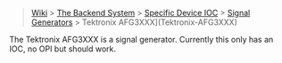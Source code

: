 > [Wiki](Home) > [The Backend System](The-Backend-System) > [Specific Device IOC](Specific-Device-IOC) > [Signal Generators](Signal-Generators) > Tektronix AFG3XXX](Tektronix-AFG3XXX)

The Tektronix AFG3XXX is a signal generator. Currently this only has an IOC, no OPI but should work.

